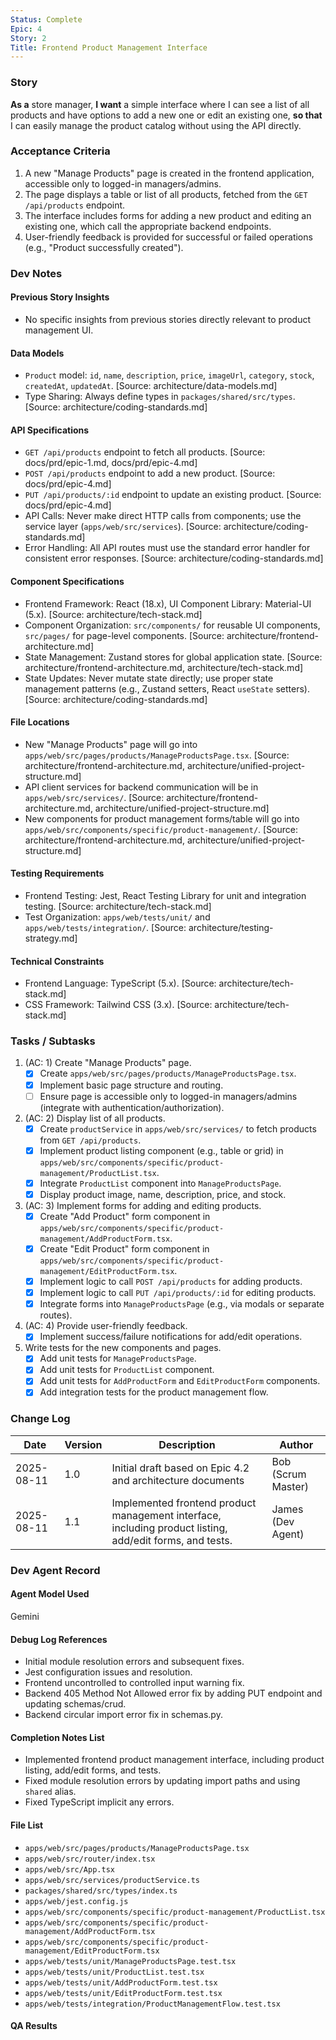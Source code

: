 ```yaml
---
Status: Complete
Epic: 4
Story: 2
Title: Frontend Product Management Interface
---
```


### Story

**As a** store manager,
**I want** a simple interface where I can see a list of all products and have options to add a new one or edit an existing one,
**so that** I can easily manage the product catalog without using the API directly.

### Acceptance Criteria

1.  A new "Manage Products" page is created in the frontend application, accessible only to logged-in managers/admins.
2.  The page displays a table or list of all products, fetched from the `GET /api/products` endpoint.
3.  The interface includes forms for adding a new product and editing an existing one, which call the appropriate backend endpoints.
4.  User-friendly feedback is provided for successful or failed operations (e.g., "Product successfully created").

### Dev Notes

#### Previous Story Insights

- No specific insights from previous stories directly relevant to product management UI.

#### Data Models

- `Product` model: `id`, `name`, `description`, `price`, `imageUrl`, `category`, `stock`, `createdAt`, `updatedAt`. [Source: architecture/data-models.md]
- Type Sharing: Always define types in `packages/shared/src/types`. [Source: architecture/coding-standards.md]

#### API Specifications

- `GET /api/products` endpoint to fetch all products. [Source: docs/prd/epic-1.md, docs/prd/epic-4.md]
- `POST /api/products` endpoint to add a new product. [Source: docs/prd/epic-4.md]
- `PUT /api/products/:id` endpoint to update an existing product. [Source: docs/prd/epic-4.md]
- API Calls: Never make direct HTTP calls from components; use the service layer (`apps/web/src/services`). [Source: architecture/coding-standards.md]
- Error Handling: All API routes must use the standard error handler for consistent error responses. [Source: architecture/coding-standards.md]

#### Component Specifications

- Frontend Framework: React (18.x), UI Component Library: Material-UI (5.x). [Source: architecture/tech-stack.md]
- Component Organization: `src/components/` for reusable UI components, `src/pages/` for page-level components. [Source: architecture/frontend-architecture.md]
- State Management: Zustand stores for global application state. [Source: architecture/frontend-architecture.md, architecture/tech-stack.md]
- State Updates: Never mutate state directly; use proper state management patterns (e.g., Zustand setters, React `useState` setters). [Source: architecture/coding-standards.md]

#### File Locations

- New "Manage Products" page will go into `apps/web/src/pages/products/ManageProductsPage.tsx`. [Source: architecture/frontend-architecture.md, architecture/unified-project-structure.md]
- API client services for backend communication will be in `apps/web/src/services/`. [Source: architecture/frontend-architecture.md, architecture/unified-project-structure.md]
- New components for product management forms/table will go into `apps/web/src/components/specific/product-management/`. [Source: architecture/frontend-architecture.md, architecture/unified-project-structure.md]

#### Testing Requirements

- Frontend Testing: Jest, React Testing Library for unit and integration testing. [Source: architecture/tech-stack.md]
- Test Organization: `apps/web/tests/unit/` and `apps/web/tests/integration/`. [Source: architecture/testing-strategy.md]

#### Technical Constraints

- Frontend Language: TypeScript (5.x). [Source: architecture/tech-stack.md]
- CSS Framework: Tailwind CSS (3.x). [Source: architecture/tech-stack.md]

### Tasks / Subtasks

1.  (AC: 1) Create "Manage Products" page.
    *   [x] Create `apps/web/src/pages/products/ManageProductsPage.tsx`.
    *   [x] Implement basic page structure and routing.
    *   [ ] Ensure page is accessible only to logged-in managers/admins (integrate with authentication/authorization).
2.  (AC: 2) Display list of all products.
    *   [x] Create `productService` in `apps/web/src/services/` to fetch products from `GET /api/products`.
    *   [x] Implement product listing component (e.g., table or grid) in `apps/web/src/components/specific/product-management/ProductList.tsx`.
    *   [x] Integrate `ProductList` component into `ManageProductsPage`.
    *   [x] Display product image, name, description, price, and stock.
3.  (AC: 3) Implement forms for adding and editing products.
    *   [x] Create "Add Product" form component in `apps/web/src/components/specific/product-management/AddProductForm.tsx`.
    *   [x] Create "Edit Product" form component in `apps/web/src/components/specific/product-management/EditProductForm.tsx`.
    *   [x] Implement logic to call `POST /api/products` for adding products.
    *   [x] Implement logic to call `PUT /api/products/:id` for editing products.
    *   [x] Integrate forms into `ManageProductsPage` (e.g., via modals or separate routes).
4.  (AC: 4) Provide user-friendly feedback.
    *   [x] Implement success/failure notifications for add/edit operations.
5.  Write tests for the new components and pages.
    *   [x] Add unit tests for `ManageProductsPage`.
    *   [x] Add unit tests for `ProductList` component.
    *   [x] Add unit tests for `AddProductForm` and `EditProductForm` components.
    *   [x] Add integration tests for the product management flow.

### Change Log

| Date | Version | Description | Author |
|---|---|---|---|
| 2025-08-11 | 1.0 | Initial draft based on Epic 4.2 and architecture documents | Bob (Scrum Master) |
| 2025-08-11 | 1.1 | Implemented frontend product management interface, including product listing, add/edit forms, and tests. | James (Dev Agent) |

### Dev Agent Record

#### Agent Model Used

Gemini

#### Debug Log References
- Initial module resolution errors and subsequent fixes.
- Jest configuration issues and resolution.
- Frontend uncontrolled to controlled input warning fix.
- Backend 405 Method Not Allowed error fix by adding PUT endpoint and updating schemas/crud.
- Backend circular import error fix in schemas.py.

#### Completion Notes List
- Implemented frontend product management interface, including product listing, add/edit forms, and tests.
- Fixed module resolution errors by updating import paths and using `shared` alias.
- Fixed TypeScript implicit any errors.

#### File List
- `apps/web/src/pages/products/ManageProductsPage.tsx`
- `apps/web/src/router/index.tsx`
- `apps/web/src/App.tsx`
- `apps/web/src/services/productService.ts`
- `packages/shared/src/types/index.ts`
- `apps/web/jest.config.js`
- `apps/web/src/components/specific/product-management/ProductList.tsx`
- `apps/web/src/components/specific/product-management/AddProductForm.tsx`
- `apps/web/src/components/specific/product-management/EditProductForm.tsx`
- `apps/web/tests/unit/ManageProductsPage.test.tsx`
- `apps/web/tests/unit/ProductList.test.tsx`
- `apps/web/tests/unit/AddProductForm.test.tsx`
- `apps/web/tests/unit/EditProductForm.test.tsx`
- `apps/web/tests/integration/ProductManagementFlow.test.tsx`

#### QA Results

